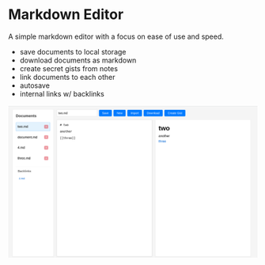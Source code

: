 # Markdown Editor

A simple markdown editor with a focus on ease of use and speed.

- save documents to local storage
- download documents as markdown
- create secret gists from notes
- link documents to each other
- autosave
- internal links w/ backlinks

![screenshot](screenshot.png)
